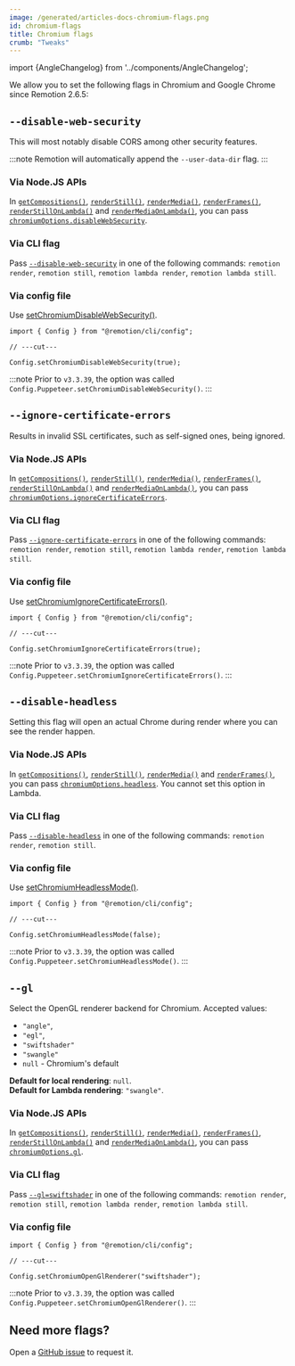 ```yaml
---
image: /generated/articles-docs-chromium-flags.png
id: chromium-flags
title: Chromium flags
crumb: "Tweaks"
---
```


import {AngleChangelog} from '../components/AngleChangelog';

We allow you to set the following flags in Chromium and Google Chrome since Remotion 2.6.5:

## `--disable-web-security`

This will most notably disable CORS among other security features.

:::note
Remotion will automatically append the `--user-data-dir` flag.
:::

### Via Node.JS APIs

In [`getCompositions()`](/docs/renderer/get-compositions#disablewebsecurity), [`renderStill()`](/docs/renderer/render-still#disablewebsecurity), [`renderMedia()`](/docs/renderer/render-media#disablewebsecurity), [`renderFrames()`](/docs/renderer/render-frames#disablewebsecurity), [`renderStillOnLambda()`](/docs/lambda/renderstillonlambda#disablewebsecurity) and [`renderMediaOnLambda()`](/docs/lambda/rendermediaonlambda#disablewebsecurity), you can pass [`chromiumOptions.disableWebSecurity`](/docs/renderer/render-still#disablewebsecurity).

### Via CLI flag

Pass [`--disable-web-security`](/docs/cli/render#--disable-web-security) in one of the following commands: `remotion render`, `remotion still`, `remotion lambda render`, `remotion lambda still`.

### Via config file

Use [setChromiumDisableWebSecurity()](/docs/config#setchromiumdisablewebsecurity).

```tsx twoslash
import { Config } from "@remotion/cli/config";

// ---cut---

Config.setChromiumDisableWebSecurity(true);
```

:::note
Prior to `v3.3.39`, the option was called `Config.Puppeteer.setChromiumDisableWebSecurity()`.
:::

## `--ignore-certificate-errors`

Results in invalid SSL certificates, such as self-signed ones, being ignored.

### Via Node.JS APIs

In [`getCompositions()`](/docs/renderer/get-compositions#ignorecertificateerrors), [`renderStill()`](/docs/renderer/render-still#ignorecertificateerrors), [`renderMedia()`](/docs/renderer/render-media#ignorecertificateerrors), [`renderFrames()`](/docs/renderer/render-frames#ignorecertificateerrors), [`renderStillOnLambda()`](/docs/lambda/renderstillonlambda#ignorecertificateerrors) and [`renderMediaOnLambda()`](/docs/lambda/rendermediaonlambda#ignorecertificateerrors), you can pass [`chromiumOptions.ignoreCertificateErrors`](/docs/renderer/render-still#ignorecertificateerrors).

### Via CLI flag

Pass [`--ignore-certificate-errors`](/docs/cli/render#--ignore-certificate-errors) in one of the following commands: `remotion render`, `remotion still`, `remotion lambda render`, `remotion lambda still`.

### Via config file

Use [setChromiumIgnoreCertificateErrors()](/docs/config#setchromiumignorecertificateerrors).

```tsx twoslash
import { Config } from "@remotion/cli/config";

// ---cut---

Config.setChromiumIgnoreCertificateErrors(true);
```

:::note
Prior to `v3.3.39`, the option was called `Config.Puppeteer.setChromiumIgnoreCertificateErrors()`.
:::

## `--disable-headless`

Setting this flag will open an actual Chrome during render where you can see the render happen.

### Via Node.JS APIs

In [`getCompositions()`](/docs/renderer/get-compositions#headless), [`renderStill()`](/docs/renderer/render-still#headless), [`renderMedia()`](/docs/renderer/render-media#headless) and [`renderFrames()`](/docs/renderer/render-frames#headless), you can pass [`chromiumOptions.headless`](/docs/renderer/render-still#headless). You cannot set this option in Lambda.

### Via CLI flag

Pass [`--disable-headless`](/docs/cli/render#--disable-headless) in one of the following commands: `remotion render`, `remotion still`.

### Via config file

Use [setChromiumHeadlessMode()](/docs/config#setchromiumheadlessmode).

```tsx twoslash
import { Config } from "@remotion/cli/config";

// ---cut---

Config.setChromiumHeadlessMode(false);
```

:::note
Prior to `v3.3.39`, the option was called `Config.Puppeteer.setChromiumHeadlessMode()`.
:::

## `--gl`

<AngleChangelog />

Select the OpenGL renderer backend for Chromium.
Accepted values:

- `"angle"`,
- `"egl"`,
- `"swiftshader"`
- `"swangle"`
- `null` - Chromium's default

**Default for local rendering**: `null`.  
**Default for Lambda rendering**: `"swangle"`.

### Via Node.JS APIs

In [`getCompositions()`](/docs/renderer/get-compositions#gl), [`renderStill()`](/docs/renderer/render-still#gl), [`renderMedia()`](/docs/renderer/render-media#gl), [`renderFrames()`](/docs/renderer/render-frames#gl), [`renderStillOnLambda()`](/docs/lambda/renderstillonlambda#gl) and [`renderMediaOnLambda()`](/docs/lambda/rendermediaonlambda#gl), you can pass [`chromiumOptions.gl`](/docs/renderer/render-still#gl).

### Via CLI flag

Pass [`--gl=swiftshader`](/docs/cli#gl) in one of the following commands: `remotion render`, `remotion still`, `remotion lambda render`, `remotion lambda still`.

### Via config file

```tsx twoslash
import { Config } from "@remotion/cli/config";

// ---cut---

Config.setChromiumOpenGlRenderer("swiftshader");
```

:::note
Prior to `v3.3.39`, the option was called `Config.Puppeteer.setChromiumOpenGlRenderer()`.
:::

## Need more flags?

Open a [GitHub issue](https://github.com/remotion-dev/remotion/issues/new?assignees=&labels=&template=feature_request.md&title=) to request it.
